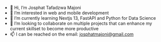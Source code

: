- 👋 Hi, I’m Josphat Tafadzwa Majoni
- 👀 I’m interested in web and mobile development
- 🌱 I’m currently learning Nextjs 13, FastAPI and Python for Data Science
- 💞️ I’m looking to collaborate on multiple projects that can enhance my current skillset to become more productive
- 📫 I can be reached on the email: josphatmajoni@gmail.com

<!---
jayteemajoni/jayteemajoni is a ✨ special ✨ repository because its `README.md` (this file) appears on your GitHub profile.
You can click the Preview link to take a look at your changes.
--->
